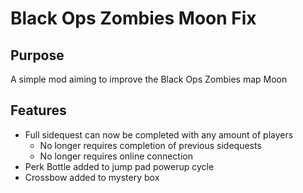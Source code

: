 # Black Ops Zombies Moon Fix
<h2>Purpose</h2>

A simple mod aiming to improve the Black Ops Zombies map Moon


<h2>Features</h2>

- Full sidequest can now be completed with any amount of players
  - No longer requires completion of previous sidequests
  - No longer requires online connection
- Perk Bottle added to jump pad powerup cycle
- Crossbow added to mystery box
